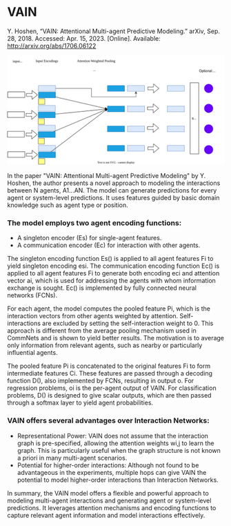 # VAIN

Y. Hoshen, “VAIN: Attentional Multi-agent Predictive Modeling.” arXiv, Sep. 28, 2018. Accessed: Apr. 15, 2023. [Online]. Available: http://arxiv.org/abs/1706.06122

![VAIN architecture as in paper](https://raw.githubusercontent.com/hasithz/CommRL_docs/c1c0b88de33f0bb84935798488ff23659de9affb/assets/images/VAIN.drawio.svg)

<!-- A schematic of a single-hop VAIN: i) The agent features Fi are embedded by singleton encoder Es() to yield encoding es i and communications encoder Ec() to yield vector ec i and attention vector ai ii) For each agent an attention-weighted sum of all embeddings ec i is computed Pi = ∑ j wi,j ∗ ec j. The attention weights wi,j are computed by a Softmax over −||ai − aj||2. The diagonal wi,i is set to zero to exclude self-interactions. iii) The singleton codes es i are concatenated with the pooled feature Pi to yield intermediate feature Ci iv) The feature is passed through decoding network D() to yield per-agent vector oi. For Regression: oi is the final output of the network. vii) For Classification: oi is scalar and is passed through a Softmax.



In this section we model the interaction between N agents denoted by A1...AN . The output can be either be a prediction for every agent or a system-level prediction (e.g. predict which agent will act next). Although it is possible to use multiple hops, our presentation here only uses a single hop (and they did not help in our experiments). Features are extracted for every agent Ai and we denote the features by Fi. The features are guided by basic domain knowledge (such as agent type or position).

We use two agent encoding functions: i) a singleton encoder for single-agent features Es() ii) A communication encoder for interaction with other agents Ec(). The singleton encoding function Es() is applied on all agent features Fi to yield singleton encoding es i

We define the communication encoding function Ec(). The encoding function is applied to all agent features Fi to yield both encoding ec i and attention vector ai. The attention vector is used for addressing the agents with whom information exchange is sought. Ec() is implemented by fully connected neural networks (from now FCNs).

For each agent we compute the pooled feature Pi, the interaction vectors from other agents weighted by attention. We exclude self-interactions by setting the self-interaction weight to 0:

This is in contrast to the average pooling mechanism used in CommNets and we show that it yields better results. The motivation is to average only information from relevant agents (e.g. nearby or particularly influential agents). The weights wi,j = Sof tmaxj(−||ai − aj||2) give a measure of the interaction between agents. Although naively this operation scales quadratically in the number of agents, it is multiplied by the feature dimension rather by a full E() evaluation and is therefore significantly smaller than the cost of the (linear number) of E() calculations carried out by the algorithm. In case the number of agents is very large (>1000) the cost can still be mitigated: The Softmax operation often yields a sparse matrix, in such cases the interaction can be modeled by the K-Nearest neighbors (measured by attention). The calculation is far cheaper than evaluating Ec() O(N 2) times as in IN. In cases where even this cheap operation is too expensive we recommend to default to CommNets which truly have an O(N) complexity. The pooled-feature Pi is concatenated to the original features Fi to form intermediate features Ci

The features Ci are passed through decoding function D() which is also implemented by FCNs. The result is denoted by o

For regression problems, oi is the per-agent output of VAIN. For classification problems, D() is designed to give scalar outputs. The result is passed through a softmax layer yielding agent probabilities:

everal advantages of VAIN over Interaction Networks [9] are apparent: Representational Power: VAIN does not assume that the interaction graph is pre-specified (in fact the attention weights wi,j learn the graph). Pre-specifying the graph structure is advantageous when it is clearly known e.g. spring-systems where locality makes a significant difference. In many multi-agent scenarios the graph structure is not known apriori. Multiple-hops can give VAIN the potential to model higher-order interactions than IN, although this was not found to be advantageous in our experiments. -->

In the paper "VAIN: Attentional Multi-agent Predictive Modeling" by Y. Hoshen, the author presents a novel approach to modeling the interactions between N agents, A1...AN. The model can generate predictions for every agent or system-level predictions. It uses features guided by basic domain knowledge such as agent type or position.

### The model employs two agent encoding functions:

-    A singleton encoder (Es) for single-agent features.
-    A communication encoder (Ec) for interaction with other agents.

The singleton encoding function Es() is applied to all agent features Fi to yield singleton encoding esi. The communication encoding function Ec() is applied to all agent features Fi to generate both encoding eci and attention vector ai, which is used for addressing the agents with whom information exchange is sought. Ec() is implemented by fully connected neural networks (FCNs).

For each agent, the model computes the pooled feature Pi, which is the interaction vectors from other agents weighted by attention. Self-interactions are excluded by setting the self-interaction weight to 0. This approach is different from the average pooling mechanism used in CommNets and is shown to yield better results. The motivation is to average only information from relevant agents, such as nearby or particularly influential agents.

The pooled feature Pi is concatenated to the original features Fi to form intermediate features Ci. These features are passed through a decoding function D(), also implemented by FCNs, resulting in output o. For regression problems, oi is the per-agent output of VAIN. For classification problems, D() is designed to give scalar outputs, which are then passed through a softmax layer to yield agent probabilities.

### VAIN offers several advantages over Interaction Networks:

-    Representational Power: VAIN does not assume that the interaction graph is pre-specified, allowing the attention weights wi,j to learn the graph. This is particularly useful when the graph structure is not known a priori in many multi-agent scenarios.
-    Potential for higher-order interactions: Although not found to be advantageous in the experiments, multiple hops can give VAIN the potential to model higher-order interactions than Interaction Networks.

In summary, the VAIN model offers a flexible and powerful approach to modeling multi-agent interactions and generating agent or system-level predictions. It leverages attention mechanisms and encoding functions to capture relevant agent information and model interactions effectively.